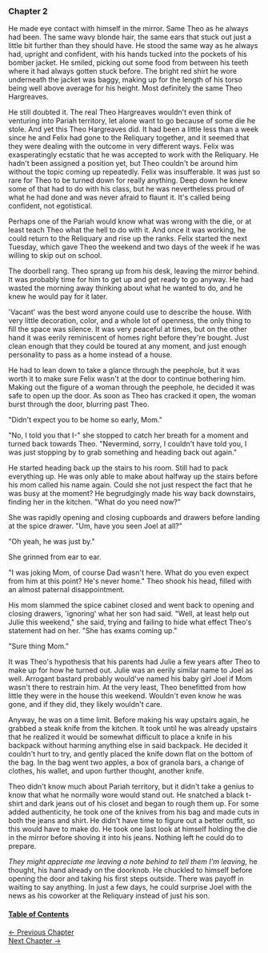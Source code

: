 ### Chapter 2

He made eye contact with himself in the mirror. Same Theo as he always had been. The same wavy blonde hair, the same ears that stuck out just a little bit further than they should have. He stood the same way as he always had, upright and confident, with his hands tucked into the pockets of his bomber jacket. He smiled, picking out some food from between his teeth where it had always gotten stuck before. The bright red shirt he wore underneath the jacket was baggy, making up for the length of his torso being well above average for his height. Most definitely the same Theo Hargreaves. 

He still doubted it. The real Theo Hargreaves wouldn't even think of venturing into Pariah territory, let alone want to go because of some die he stole. And yet this Theo Hargreaves did. It had been a little less than a week since he and Felix had gone to the Reliquary together, and it seemed that they were dealing with the outcome in very different ways. Felix was exasperatingly ecstatic that he was accepted to work with the Reliquary. He hadn't been assigned a position yet, but Theo couldn't be around him without the topic coming up repeatedly. Felix was insufferable. It was just so rare for Theo to be turned down for really anything. Deep down he knew some of that had to do with his class, but he was nevertheless proud of what he had done and was never afraid to flaunt it. It's called being confident, not egotistical. 

Perhaps one of the Pariah would know what was wrong with the die, or at least teach Theo what the hell to do with it. And once it was working, he could return to the Reliquary and rise up the ranks. Felix started the next Tuesday, which gave Theo the weekend and two days of the week if he was willing to skip out on school.

The doorbell rang. Theo sprang up from his desk, leaving the mirror behind. It was probably time for him to get up and get ready to go anyway. He had wasted the morning away thinking about what he wanted to do, and he knew he would pay for it later.

'Vacant' was the best word anyone could use to describe the house. With very little decoration, color, and a whole lot of openness, the only thing to fill the space was silence. It was very peaceful at times, but on the other hand it was eerily reminiscent of homes right before they're bought. Just clean enough that they could be toured at any moment, and just enough personality to pass as a home instead of a house.

He had to lean down to take a glance through the peephole, but it was worth it to make sure Felix wasn't at the door to continue bothering him. Making out the figure of a woman through the peephole, he decided it was safe to open up the door. As soon as Theo has cracked it open, the woman burst through the door, blurring past Theo.

"Didn't expect you to be home so early, Mom."

"No, I told you that I-" she stopped to catch her breath for a moment and turned back towards Theo. "Nevermind, sorry, I couldn't have told you, I was just stopping by to grab something and heading back out again."

He started heading back up the stairs to his room. Still had to pack everything up. He was only able to make about halfway up the stairs before his mom called his name again. Could she not just respect the fact that he was busy at the moment? He begrudgingly made his way back downstairs, finding her in the kitchen. "What do you need now?"

She was rapidly opening and closing cupboards and drawers before landing at the spice drawer. "Um, have you seen Joel at all?"

"Oh yeah, he was just by."

She grinned from ear to ear.

"I was joking Mom, of course Dad wasn't here. What do you even expect from him at this point? He's never home." Theo shook his head, filled with an almost paternal disappointment.

His mom slammed the spice cabinet closed and went back to opening and closing drawers, 'ignoring' what her son had said. "Well, at least help out Julie this weekend," she said, trying and failing to hide what effect Theo's statement had on her. "She has exams coming up."

"Sure thing Mom."

It was Theo's hypothesis that his parents had Julie a few years after Theo to make up for how he turned out. Julie was an eerily similar name to Joel as well. Arrogant bastard probably would've named his baby girl Joel if Mom wasn't there to restrain him. At the very least, Theo benefitted from how little they were in the house this weekend. Wouldn't even know he was gone, and if they did, they likely wouldn't care.

Anyway, he was on a time limit. Before making his way upstairs again, he grabbed a steak knife from the kitchen. It took until he was already upstairs that he realized it would be somewhat difficult to place a knife in his backpack without harming anything else in said backpack. He decided it couldn't hurt to try, and gently placed the knife down flat on the bottom of the bag. In the bag went two apples, a box of granola bars, a change of clothes, his wallet, and upon further thought, another knife.

Theo didn't know much about Pariah territory, but it didn't take a genius to know that what he normally wore would stand out. He snatched a black t-shirt and dark jeans out of his closet and began to rough them up. For some added authenticity, he took one of the knives from his bag and made cuts in both the jeans and shirt. He didn't have time to figure out a better outfit, so this would have to make do. He took one last look at himself holding the die in the mirror before shoving it into his jeans. Nothing left he could do to prepare.

*They might appreciate me leaving a note behind to tell them I'm leaving,* he thought, his hand already on the doorknob. He chuckled to himself before opening the door and taking his first steps outside. There was payoff in waiting to say anything. In just a few days, he could surprise Joel with the news as his coworker at the Reliquary instead of just his son.

#### [Table of Contents](index.md)
[<- Previous Chapter](chapter1.md)	
[Next Chapter ->](chapter3.md)